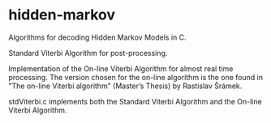 # hidden-markov
Algorithms for decoding Hidden Markov Models in C.

Standard Viterbi Algorithm for post-processing.

Implementation of the On-line Viterbi Algorithm for almost real time processing.
The version chosen for the on-line algorithm is the one found in "The on-line Viterbi algorithm" (Master’s Thesis) by 
Rastislav Šrámek.

stdViterbi.c implements both the Standard Viterbi Algorithm and the On-line Viterbi Algorithm.

